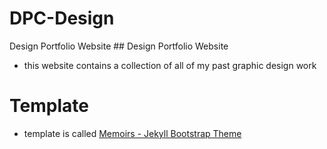 # DPC-Design
Design Portfolio Website	## Design Portfolio Website
- this website contains a collection of all of my past graphic design work
# Template
- template is called [Memoirs - Jekyll Bootstrap Theme](https://bootstrapstarter.com/bootstrap-templates/jekyll-theme-memoirs/)
